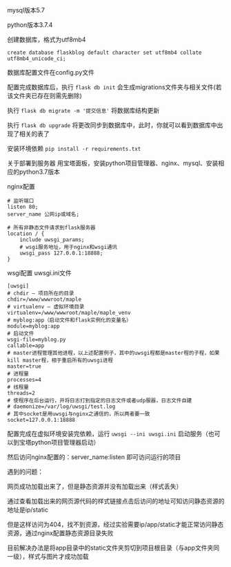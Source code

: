 mysql版本5.7

python版本3.7.4

创建数据库，格式为utf8mb4

`create database flaskblog default character set utf8mb4 collate utf8mb4_unicode_ci;`

数据库配置文件在config.py文件

配置完成数据库后，执行
`flask db init`
会生成migrations文件夹与相关文件(若该文件夹已存在则需先删除)

执行
`flask db migrate -m '提交信息'`
将数据库结构更新

执行
`flask db upgrade`
将更改同步到数据库中，此时，你就可以看到数据库中出现了相关的表了

安装环境依赖
`pip install -r requirements.txt`


关于部署到服务器
用宝塔面板，安装python项目管理器、nginx、mysql、安装相应的python3.7版本


nginx配置
    
    # 监听端口
    listen 80;
    server_name 公网ip或域名;
    
    # 所有非静态文件请求到flask服务器
    location / {
        include uwsgi_params;
        # wsgi服务地址，用于nginx和wsgi通讯
        uwsgi_pass 127.0.0.1:18888;
    }
 
 
 wsgi配置 uwsgi.ini文件
 

    [uwsgi]
    # chdir — 项目所在的目录
    chdir=/www/wwwroot/maple
    # virtualenv — 虚拟环境目录
    virtualenv=/www/wwwroot/maple/maple_venv
    # myblog:app（启动文件和flask实例化的变量名）
    module=myblog:app
    # 启动文件
    wsgi-file=myblog.py
    callable=app
    # master进程管理其他进程，以上述配置例子，其中的uwsgi程都是master程的子程，如果kill master程，相于重启所有的uwsgi进程
    master=true
    # 进程量
    processes=4 
    # 线程量
    threads=2
    # 使程序在后台运行，并将日志打到指定的日志文件或者udp服器，日志文件自建
    # daemonize=/var/log/uwsgi/test.log
    # 其中socket是用uwsgi与nginx之通信的，所以两者要一致
    socket=127.0.0.1:18888
    

配置完成在虚拟环境安装完依赖，运行
`uwsgi --ini uwsgi.ini`
启动服务（也可以到宝塔python项目管理器启动）

然后访问nginx配置的：server_name:listen 即可访问运行的项目

遇到的问题：

网页成功加载出来了，但是静态资源并没有加载出来（样式丢失）

通过查看加载出来的网页源代码的样式链接点击后访问的地址可知访问静态资源的地址是ip/static

但是这样访问为404，找不到资源，经过实验需要ip/app/static才能正常访问静态资源，通过nginx配置静态资源目录失败

目前解决办法是将app目录中的static文件夹剪切到项目根目录（与app文件夹同一级），样式与图片才成功加载

